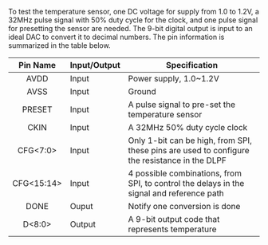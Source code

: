 To test the temperature sensor, one DC voltage for supply from 1.0 to 1.2V, a 32MHz pulse signal with 50% duty cycle for the clock, 
and one pulse signal for presetting the sensor are needed. The 9-bit digital output is input to an ideal DAC to convert it to decimal 
numbers. The pin information is summarized in the table below.

| Pin Name | Input/Output | Specification|
| :------------:| ------------------ | -------------------|
| AVDD     | Input | Power supply, 1.0~1.2V|
| AVSS  | Input |Ground |
| PRESET |Input | A pulse signal to pre-set the temperature sensor|
| CKIN  | Input | A 32MHz 50% duty cycle clock |
| CFG<7:0> | Input | Only 1-bit can be high, from SPI, these pins are used to configure the resistance in the DLPF|
| CFG<15:14> | Input | 4 possible combinations, from SPI, to control the delays in the signal and reference path |
| DONE | Ouput | Notify one conversion is done |
| D<8:0> | Output | A 9-bit output code that represents temperature |
